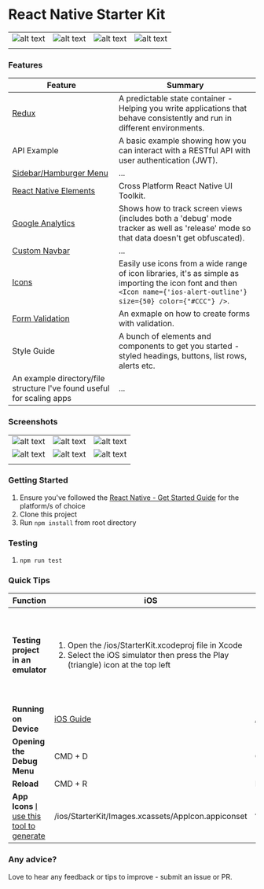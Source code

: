 React Native Starter Kit
=======

| | | | |
|---|---|---|---|
| ![alt text](https://dl.dropboxusercontent.com/u/46690444/GITHUB/react-native.png "React Native") | ![alt text](https://dl.dropboxusercontent.com/u/46690444/GITHUB/redux-logo.png "Redux") | ![alt text](https://dl.dropboxusercontent.com/u/46690444/GITHUB/apple-logo.jpg "iOS Ready") | ![alt text](https://dl.dropboxusercontent.com/u/46690444/GITHUB/android-logo.jpg "Android Ready") |
| | | | |

### Features

| Feature | Summary |
|---|---|
| [Redux](https://github.com/reactjs/react-redux) | A predictable state container - Helping you write applications that behave consistently and run in different environments. |
| API Example | A basic example showing how you can interact with a RESTful API with user authentication (JWT). |
| [Sidebar/Hamburger Menu](https://github.com/react-native-community/react-native-elements#sidemenu) | ... |
| [React Native Elements](https://github.com/react-native-community/react-native-elements) | Cross Platform React Native UI Toolkit. |
| [Google Analytics](https://github.com/idehub/react-native-google-analytics-bridge) | Shows how to track screen views (includes both a 'debug' mode tracker as well as 'release' mode so that data doesn't get obfuscated). |
| [Custom Navbar](https://github.com/react-native-community/react-native-navbar) | ... |
| [Icons](https://github.com/oblador/react-native-vector-icons) | Easily use icons from a wide range of icon libraries, it's as simple as importing the icon font and then `<Icon name={'ios-alert-outline'} size={50} color={"#CCC"} />`. |
| [Form Validation](https://github.com/gcanti/tcomb-form-native) | An exmaple on how to create forms with validation. |
| Style Guide | A bunch of elements and components to get you started - styled headings, buttons, list rows, alerts etc. |
| An example directory/file structure I've found useful for scaling apps | ... |


### Screenshots

| | | |
|---|---|---|
| ![alt text](https://dl.dropboxusercontent.com/u/46690444/GITHUB/react-native-starter-app.png "Default Screen w/ tabs") | ![alt text](https://dl.dropboxusercontent.com/u/46690444/GITHUB/react-native-starter-app-open-menu.png "Sidebar Menu open") | ![alt text](https://dl.dropboxusercontent.com/u/46690444/GITHUB/react-native-starter-app-forms.png "Data validation and persistence") |
| ![alt text](https://dl.dropboxusercontent.com/u/46690444/GITHUB/react-native-starter-app-listview.png "List View Example") | ![alt text](https://dl.dropboxusercontent.com/u/46690444/GITHUB/react-native-starter-app-listview2.png "List View Example 2") | ![alt text](https://dl.dropboxusercontent.com/u/46690444/GITHUB/react-native-starter-app-style-guide.png "Style Guide") |
| | | |

### Getting Started

1. Ensure you've followed the [React Native - Get Started Guide](https://facebook.github.io/react-native/docs/getting-started.html) for the platform/s of choice
2. Clone this project
3. Run `npm install` from root directory

### Testing
1. `npm run test`

### Quick Tips

| Function | iOS | Android |
|---|---|---|
| **Testing project in an emulator** | <ol><li>Open the /ios/StarterKit.xcodeproj file in Xcode</li><li>Select the iOS simulator then press the Play (triangle) icon at the top left</li></ul> | <ol><li>From terminal, run `android avd`. This will open the Android Virtual Device Manager. Select a device to open. </li><li>In a new terminal window, enter the root directory of the project, then run: `react-native run-android`</li></ul> |
| **Running on Device** | [iOS Guide](https://facebook.github.io/react-native/docs/running-on-device-ios.html) | [Android Guide](https://facebook.github.io/react-native/docs/running-on-device-android.html) |
| **Opening the Debug Menu** | CMD + D | CMD + M |
| **Reload** | CMD + R | Double tap R on your keyboard |
| **App Icons** [I use this tool to generate](https://makeappicon.com/) | /ios/StarterKit/Images.xcassets/AppIcon.appiconset | /android/app/src/main/res/mipmap-*/ic_launcher.png |

### Any advice?

Love to hear any feedback or tips to improve - submit an issue or PR.
